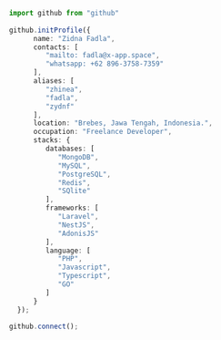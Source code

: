 <!--

### Hi there 👋
**zhinea/zhinea** is a ✨ _special_ ✨ repository because its `README.md` (this file) appears on your GitHub profile.

Here are some ideas to get you started:

- 🔭 I’m currently working on ...
- 🌱 I’m currently learning ...
- 👯 I’m looking to collaborate on ...
- 🤔 I’m looking for help with ...
- 💬 Ask me about ...
- 📫 How to reach me: ...
- 😄 Pronouns: ...
- ⚡ Fun fact: ...
-->

```typescript
 import github from "github"
 
 github.initProfile({
       name: "Zidna Fadla",
       contacts: [
          "mailto: fadla@x-app.space",
          "whatsapp: +62 896-3758-7359"
       ],
       aliases: [
          "zhinea",
          "fadla",
          "zydnf"
       ],
       location: "Brebes, Jawa Tengah, Indonesia.",
       occupation: "Freelance Developer",
       stacks: {
          databases: [
             "MongoDB",
             "MySQL",
             "PostgreSQL",
             "Redis",
             "SQlite"
          ],
          frameworks: [
             "Laravel",
             "NestJS",
             "AdonisJS"
          ],
          language: [
             "PHP",
             "Javascript",
             "Typescript",
             "GO"
          ]
       }
   });
 
 github.connect();
```
